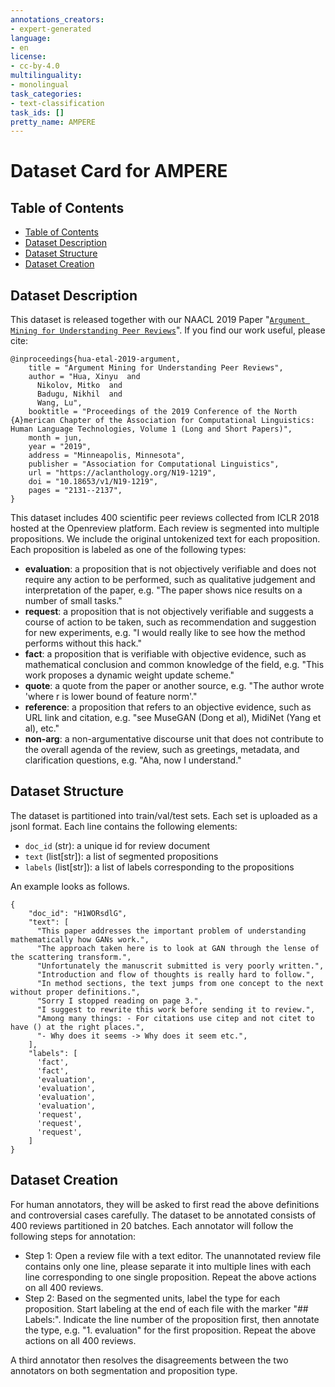 ```yaml
---
annotations_creators:
- expert-generated
language:
- en
license:
- cc-by-4.0
multilinguality:
- monolingual
task_categories:
- text-classification
task_ids: []
pretty_name: AMPERE
---
```


# Dataset Card for AMPERE

## Table of Contents
- [Table of Contents](#table-of-contents)
- [Dataset Description](#dataset-description)
- [Dataset Structure](#dataset-structure)
- [Dataset Creation](#dataset-creation)

## Dataset Description

This dataset is released together with our NAACL 2019 Paper "[`Argument Mining for Understanding Peer Reviews`](https://aclanthology.org/N19-1219/)". If you find our work useful, please cite:

```
@inproceedings{hua-etal-2019-argument,
    title = "Argument Mining for Understanding Peer Reviews",
    author = "Hua, Xinyu  and
      Nikolov, Mitko  and
      Badugu, Nikhil  and
      Wang, Lu",
    booktitle = "Proceedings of the 2019 Conference of the North {A}merican Chapter of the Association for Computational Linguistics: Human Language Technologies, Volume 1 (Long and Short Papers)",
    month = jun,
    year = "2019",
    address = "Minneapolis, Minnesota",
    publisher = "Association for Computational Linguistics",
    url = "https://aclanthology.org/N19-1219",
    doi = "10.18653/v1/N19-1219",
    pages = "2131--2137",
}
```

This dataset includes 400 scientific peer reviews collected from ICLR 2018 hosted at the Openreview platform. Each review is segmented into multiple propositions. We include the original untokenized text for each proposition. Each proposition is labeled as one of the following types:

- **evaluation**: a proposition that is not objectively verifiable and does not require any action to be performed, such as qualitative judgement and interpretation of the paper, e.g. "The paper shows nice results on a number of small tasks."
- **request**: a proposition that is not objectively verifiable and suggests a course of action to be taken, such as recommendation and suggestion for new experiments, e.g. "I would really like to see how the method performs without this hack."
- **fact**: a proposition that is verifiable with objective evidence, such as mathematical conclusion and common knowledge of the field, e.g. "This work proposes a dynamic weight update scheme."
- **quote**: a quote from the paper or another source, e.g. "The author wrote 'where r is lower bound of feature norm'."
- **reference**: a proposition that refers to an objective evidence, such as URL link and citation, e.g. "see MuseGAN (Dong et al), MidiNet (Yang et al), etc."
- **non-arg**: a non-argumentative discourse unit that does not contribute to the overall agenda of the review, such as greetings, metadata, and clarification questions, e.g. "Aha, now I understand."
 

## Dataset Structure

The dataset is partitioned into train/val/test sets. Each set is uploaded as a jsonl format. Each line contains the following elements:

- `doc_id` (str): a unique id for review document
- `text` (list[str]): a list of segmented propositions
- `labels` (list[str]): a list of labels corresponding to the propositions

An example looks as follows.
```
{
    "doc_id": "H1WORsdlG",
    "text": [
      "This paper addresses the important problem of understanding mathematically how GANs work.",
      "The approach taken here is to look at GAN through the lense of the scattering transform.",
      "Unfortunately the manuscrit submitted is very poorly written.",
      "Introduction and flow of thoughts is really hard to follow.",
      "In method sections, the text jumps from one concept to the next without proper definitions.",
      "Sorry I stopped reading on page 3.",
      "I suggest to rewrite this work before sending it to review.",
      "Among many things: - For citations use citep and not citet to have () at the right places.",
      "- Why does it seems -> Why does it seem etc.",
    ],
    "labels": [
      'fact',
      'fact',
      'evaluation',
      'evaluation',
      'evaluation',
      'evaluation',
      'request',
      'request',
      'request',
    ]
}
```

## Dataset Creation

For human annotators, they will be asked to first read the above definitions and controversial cases carefully. The dataset to be annotated consists of 400 reviews partitioned in 20 batches. Each annotator will follow the following steps for annotation:

- Step 1: Open a review file with a text editor. The unannotated review file contains only one line, please separate it into multiple lines with each line corresponding to one single proposition. Repeat the above actions on all 400 reviews.
- Step 2: Based on the segmented units, label the type for each proposition. Start labeling at the end of each file with the marker "## Labels:". Indicate the line number of the proposition first, then annotate the type, e.g. "1. evaluation" for the first proposition. Repeat the above actions on all 400 reviews.

 A third annotator then resolves the disagreements between the two annotators on both segmentation and proposition type.
